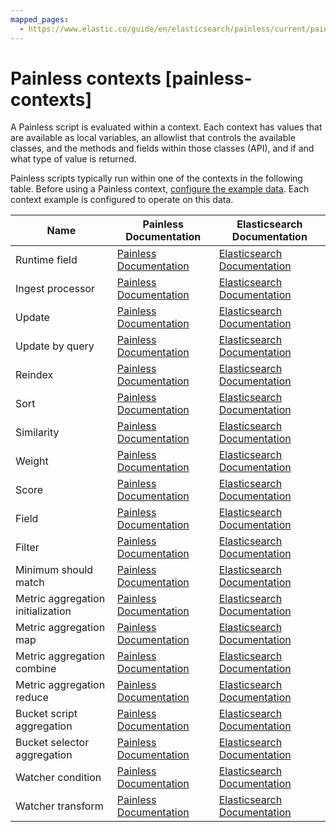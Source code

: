 ```yaml
---
mapped_pages:
  - https://www.elastic.co/guide/en/elasticsearch/painless/current/painless-contexts.html
---
```


# Painless contexts [painless-contexts]

A Painless script is evaluated within a context. Each context has values that are available as local variables, an allowlist that controls the available classes, and the methods and fields within those classes (API), and if and what type of value is returned.

Painless scripts typically run within one of the contexts in the following table. Before using a Painless context, [configure the example data](/reference/scripting-languages/painless/painless-context-examples.md). Each context example is configured to operate on this data.

| Name | Painless Documentation | Elasticsearch Documentation |
| --- | --- | --- |
| Runtime field | [Painless Documentation](/reference/scripting-languages/painless/painless-runtime-fields-context.md) | [Elasticsearch Documentation](docs-content://manage-data/data-store/mapping/runtime-fields.md) |
| Ingest processor | [Painless Documentation](/reference/scripting-languages/painless/painless-ingest-processor-context.md) | [Elasticsearch Documentation](/reference/ingestion-tools/enrich-processor/script-processor.md) |
| Update | [Painless Documentation](/reference/scripting-languages/painless/painless-update-context.md) | [Elasticsearch Documentation](https://www.elastic.co/docs/api/doc/elasticsearch/operation/operation-update) |
| Update by query | [Painless Documentation](/reference/scripting-languages/painless/painless-update-by-query-context.md) | [Elasticsearch Documentation](https://www.elastic.co/docs/api/doc/elasticsearch/operation/operation-update-by-query) |
| Reindex | [Painless Documentation](/reference/scripting-languages/painless/painless-reindex-context.md) | [Elasticsearch Documentation](https://www.elastic.co/docs/api/doc/elasticsearch/operation/operation-reindex) |
| Sort | [Painless Documentation](/reference/scripting-languages/painless/painless-sort-context.md) | [Elasticsearch Documentation](/reference/elasticsearch/rest-apis/sort-search-results.md) |
| Similarity | [Painless Documentation](/reference/scripting-languages/painless/painless-similarity-context.md) | [Elasticsearch Documentation](/reference/elasticsearch/index-settings/similarity.md) |
| Weight | [Painless Documentation](/reference/scripting-languages/painless/painless-weight-context.md) | [Elasticsearch Documentation](/reference/elasticsearch/index-settings/similarity.md) |
| Score | [Painless Documentation](/reference/scripting-languages/painless/painless-score-context.md) | [Elasticsearch Documentation](/reference/query-languages/query-dsl-function-score-query.md) |
| Field | [Painless Documentation](/reference/scripting-languages/painless/painless-field-context.md) | [Elasticsearch Documentation](/reference/elasticsearch/rest-apis/retrieve-selected-fields.md#script-fields) |
| Filter | [Painless Documentation](/reference/scripting-languages/painless/painless-filter-context.md) | [Elasticsearch Documentation](/reference/query-languages/query-dsl-script-query.md) |
| Minimum should match | [Painless Documentation](/reference/scripting-languages/painless/painless-min-should-match-context.md) | [Elasticsearch Documentation](/reference/query-languages/query-dsl-terms-set-query.md) |
| Metric aggregation initialization | [Painless Documentation](/reference/scripting-languages/painless/painless-metric-agg-init-context.md) | [Elasticsearch Documentation](/reference/data-analysis/aggregations/search-aggregations-metrics-scripted-metric-aggregation.md) |
| Metric aggregation map | [Painless Documentation](/reference/scripting-languages/painless/painless-metric-agg-map-context.md) | [Elasticsearch Documentation](/reference/data-analysis/aggregations/search-aggregations-metrics-scripted-metric-aggregation.md) |
| Metric aggregation combine | [Painless Documentation](/reference/scripting-languages/painless/painless-metric-agg-combine-context.md) | [Elasticsearch Documentation](/reference/data-analysis/aggregations/search-aggregations-metrics-scripted-metric-aggregation.md) |
| Metric aggregation reduce | [Painless Documentation](/reference/scripting-languages/painless/painless-metric-agg-reduce-context.md) | [Elasticsearch Documentation](/reference/data-analysis/aggregations/search-aggregations-metrics-scripted-metric-aggregation.md) |
| Bucket script aggregation | [Painless Documentation](/reference/scripting-languages/painless/painless-bucket-script-agg-context.md) | [Elasticsearch Documentation](/reference/data-analysis/aggregations/search-aggregations-pipeline-bucket-script-aggregation.md) |
| Bucket selector aggregation | [Painless Documentation](/reference/scripting-languages/painless/painless-bucket-selector-agg-context.md) | [Elasticsearch Documentation](/reference/data-analysis/aggregations/search-aggregations-pipeline-bucket-selector-aggregation.md) |
| Watcher condition | [Painless Documentation](/reference/scripting-languages/painless/painless-watcher-condition-context.md) | [Elasticsearch Documentation](docs-content://explore-analyze/alerts-cases/watcher/condition-script.md) |
| Watcher transform | [Painless Documentation](/reference/scripting-languages/painless/painless-watcher-transform-context.md) | [Elasticsearch Documentation](docs-content://explore-analyze/alerts-cases/watcher/transform-script.md) |























